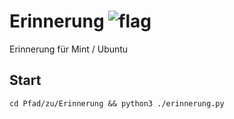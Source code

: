 # Erinnerung ![flag](https://github.githubassets.com/images/icons/emoji/unicode/1f1e9-1f1ea.png)
Erinnerung für Mint / Ubuntu

## Start

```
cd Pfad/zu/Erinnerung && python3 ./erinnerung.py
```
